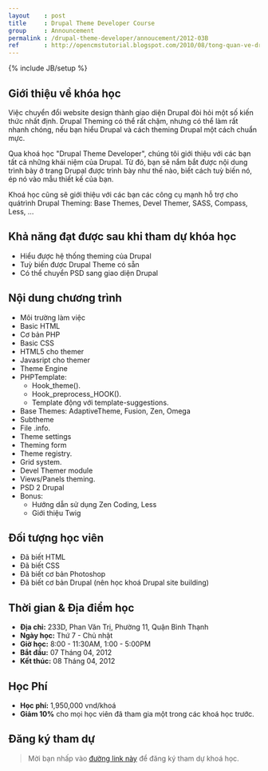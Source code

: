 ```yaml
---
layout    : post
title     : Drupal Theme Developer Course
group     : Announcement
permalink : /drupal-theme-developer/annoucement/2012-03B
ref       : http://opencmstutorial.blogspot.com/2010/08/tong-quan-ve-drupal.html
---
```

{% include JB/setup %}

## Giới thiệu về khóa học

Việc chuyển đổi website design thành giao diện Drupal đòi hỏi một số kiến thức nhất định. Drupal 
Theming có thể rất chậm, nhưng có thể làm rất nhanh chóng, nếu bạn hiểu Drupal và cách theming 
Drupal một cách chuẩn mực.

Qua khoá học "Drupal Theme Developer", chúng tôi giới thiệu với các bạn tất cả những khái niệm của 
Drupal. Từ đó, bạn sẽ nắm bắt được nội dung trình bày ở trang Drupal được trình bày như thế nào, 
biết cách tuỳ biến nó, ép nó vào mẫu thiết kế của bạn.

Khoá học cũng sẽ giới thiệu với các bạn các công cụ mạnh hỗ trợ cho quátrình Drupal Theming: Base 
Themes, Devel Themer, SASS, Compass, Less, ...

## Khả năng đạt được sau khi tham dự khóa học

- Hiểu được hệ thống theming của Drupal
- Tuỳ biến được Drupal Theme có sẵn
- Có thể chuyển PSD sang giao diện Drupal

## Nội dung chương trình

- Môi trường làm việc
- Basic HTML
- Cơ bản PHP
- Basic CSS
- HTML5 cho themer
- Javasript cho themer
- Theme Engine
- PHPTemplate:
    - Hook_theme().
    - Hook_preprocess_HOOK().
    - Template động với template-suggestions.
- Base Themes: AdaptiveTheme, Fusion, Zen, Omega
- Subtheme
- File .info.
- Theme settings
- Theming form
- Theme registry.
- Grid system.
- Devel Themer module
- Views/Panels theming.
- PSD 2 Drupal
- Bonus:
  - Hướng dẫn sử dụng Zen Coding, Less
  - Giới thiệu Twig

## Đối tượng học viên

- Đã biết HTML
- Đã biết CSS
- Đã biết cơ bản Photoshop
- Đã biết cơ bản Drupal (nên học khoá Drupal site building)

## Thời gian & Địa điểm học

- __Địa chỉ:__  233D, Phan Văn Trị, Phường 11, Quận Bình Thạnh
- __Ngày học:__ Thứ 7 - Chủ nhật
- __Giờ học:__  8:00 - 11:30AM, 1:00 - 5:00PM
- __Bắt đầu:__  07 Tháng 04, 2012
- __Kết thúc:__ 08 Tháng 04, 2012

## Học Phí

- __Học phí:__ 1,950,000 vnd/khoá
- __Giảm 10%__ cho mọi học viên đã tham gia một trong các khoá học trước.

## Đăng ký tham dự

> Mời bạn nhấp vào [đường link này](https://docs.google.com/a/kh2soft.com/spreadsheet/viewform?formkey=dG5pRlBKeHVrOTJZWC1GRUVnZW92b0E6MQ#gid=0) để đăng ký tham dự khoá học.
